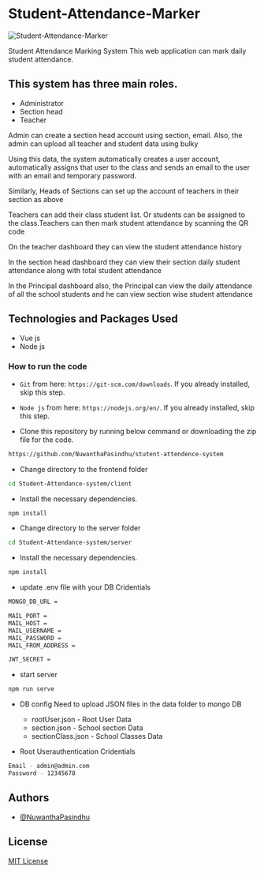 
# Student-Attendance-Marker

![Student-Attendance-Marker](https://dl.dropboxusercontent.com/s/ui08l4x0hnzoq8a/cf753b3e41634cafb24b149bf779ca31-0001.jpg?dl=0)

Student Attendance Marking System This web application can mark daily student attendance.

## This system has three main roles.
- Administrator 
- Section head 
- Teacher

Admin can create a section head account using section, email.
Also, the admin can upload all teacher and student data using bulky

Using this data, the system automatically creates a user account, automatically assigns that user to the class and sends an email to the user with an email and temporary password.

Similarly, Heads of Sections can set up the account of teachers in their section as above

Teachers can add their class student list. Or students can be assigned to the class.Teachers can then mark student attendance by scanning the QR code

On the teacher dashboard they can view the student attendance history

In the section head dashboard they can view their section daily student attendance along with total student attendance

In the Principal dashboard also, the Principal can view the daily attendance of all the school students and he can view section wise student attendance

## Technologies and Packages Used

- Vue js 
- Node js

### How to run the code

- `Git` from here: `https://git-scm.com/downloads`. If you already installed, skip this step.
- `Node js` from here: `https://nodejs.org/en/`. If you already installed, skip this step.

- Clone this repository by running below command or downloading the zip file for the code.
```sh
https://github.com/NuwanthaPasindhu/stutent-attendence-system
```
- Change directory to the frontend folder
```sh
cd Student-Attendance-system/client
```
- Install the necessary dependencies.
```sh
npm install
```

- Change directory to the server folder
```sh
cd Student-Attendance-system/server
```
- Install the necessary dependencies.
```sh
npm install 
```
- update .env file with your DB Cridentials
```sh
MONGO_DB_URL = 

MAIL_PORT = 
MAIL_HOST = 
MAIL_USERNAME = 
MAIL_PASSWORD = 
MAIL_FROM_ADDRESS = 

JWT_SECRET = 

```

- start  server

```sh
npm run serve
```

- DB config
Need to upload JSON files in the data folder to mongo DB
    - rootUser.json -  Root User Data 
    - section.json  - School section Data
    - sectionClass.json - School Classes Data
     

- Root Userauthentication Cridentials
 ```sh
 Email - admin@admin.com
 Password - 12345678
 ```

## Authors

- [@NuwanthaPasindhu](https://www.github.com/https://github.com/NuwanthaPasindhu)


## License

[MIT License](https://choosealicense.com/licenses/mit/)
